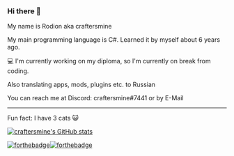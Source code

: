 ### Hi there 👋
My name is Rodion aka craftersmine

My main programming language is C#. Learned it by myself about 6 years ago.


💻 I'm currently working on my diploma, so I'm currently on break from coding.

Also translating apps, mods, plugins etc. to Russian

You can reach me at Discord: craftersmine#7441 or by E-Mail

---

Fun fact: I have 3 cats 😺

[![craftersmine's GitHub stats](https://github-readme-stats.vercel.app/api?username=craftersmine)](https://github.com/anuraghazra/github-readme-stats)

[![forthebadge](https://forthebadge.com/images/badges/made-with-c-sharp.svg)](https://forthebadge.com)[![forthebadge](https://forthebadge.com/images/badges/powered-by-electricity.svg)](https://forthebadge.com)
